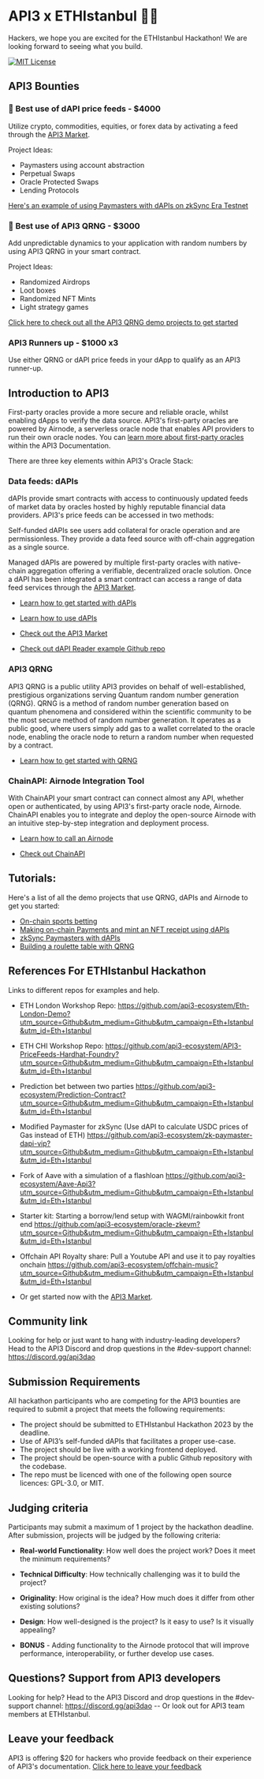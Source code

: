 # API3 x ETHIstanbul :hammer::city_sunset:
Hackers, we hope you are excited for the ETHIstanbul Hackathon! We are looking forward to seeing what you build.

[![MIT License](https://img.shields.io/badge/License-MIT-green.svg)](https://choosealicense.com/licenses/mit/)

## API3 Bounties

### 🥇 Best use of dAPI price feeds - $4000

Utilize crypto, commodities, equities, or forex data by activating a feed through the [API3 Market](https://market.api3.org/dapis?utm_source=Eth+Istanbul&utm_medium=Github&utm_campaign=Eth+Istanbul).

Project Ideas:

- Paymasters using account abstraction
- Perpetual Swaps
- Oracle Protected Swaps
- Lending Protocols

[Here's an example of using Paymasters with dAPIs on zkSync Era Testnet](https://github.com/api3-ecosystem/zksync-paymaster-dapis?utm_source=Eth+Istanbul&utm_medium=Github&utm_campaign=Eth+Istanbul)

### 🥇 Best use of API3 QRNG - $3000

Add unpredictable dynamics to your application with random numbers by using API3 QRNG in your smart contract.

Project Ideas:

- Randomized Airdrops
- Loot boxes
- Randomized NFT Mints
- Light strategy games

[Click here to check out all the API3 QRNG demo projects to get started](https://docs.api3.org/guides/qrng/qrng-remix/?utm_source=Eth+Istanbul&utm_medium=Github&utm_campaign=Eth+Istanbul)

### API3 Runners up - $1000 x3

Use either QRNG or dAPI price feeds in your dApp to qualify as an API3 runner-up.

## Introduction to API3

First-party oracles provide a more secure and reliable oracle, whilst enabling dApps to verify the data source. API3's first-party oracles are powered by Airnode, a serverless oracle node that enables API providers to run their own oracle nodes.
You can [learn more about first-party oracles](https://docs.api3.org/guides/airnode/calling-an-airnode/?utm_source=Eth+Istanbul&utm_medium=Github&utm_campaign=Eth+Istanbul) within the API3 Documentation.

There are three key elements within API3's Oracle Stack:

### Data feeds: dAPIs

dAPIs provide smart contracts with access to continuously updated feeds of market data by oracles hosted by highly reputable financial data providers. API3's price feeds can be accessed in two methods:

Self-funded dAPIs see users add collateral for oracle operation and are permissionless. They provide a data feed source with off-chain aggregation as a single source.

Managed dAPIs are powered by multiple first-party oracles with native-chain aggregation offering a verifiable, decentralized oracle solution.
Once a dAPI has been integrated a smart contract can access a range of data feed services through the [API3 Market](https://market.api3.org/dapis?utm_source=Eth+Istanbul&utm_medium=Github&utm_campaign=Eth+Istanbul).

- [Learn how to get started with dAPIs](https://docs.api3.org/guides/dapis/?utm_source=Eth+Istanbul&utm_medium=Github&utm_campaign=Eth+Istanbul)

- [Learn how to use dAPIs](https://docs.api3.org/guides/dapis/read-a-dapi/?utm_source=Eth+Istanbul&utm_medium=Github&utm_campaign=Eth+Istanbul)

- [Check out the API3 Market](https://market.api3.org/dapis?utm_source=Eth+Istanbul&utm_medium=Github&utm_campaign=Eth+Istanbul)

- [Check out dAPI Reader example Github repo](https://github.com/api3dao/data-feed-reader-example?utm_source=Eth+Istanbul&utm_medium=Github&utm_campaign=Eth+Istanbul)

### API3 QRNG

API3 QRNG is a public utility API3 provides on behalf of well-established, prestigious organizations serving Quantum random number generation (QRNG). QRNG is a method of random number generation based on quantum phenomena and considered within the scientific community to be the most secure method of random number generation.
It operates as a public good, where users simply add gas to a wallet correlated to the oracle node, enabling the oracle node to return a random number when requested by a contract.

- [Learn how to get started with QRNG](https://docs.api3.org/guides/qrng/?utm_source=Eth+Istanbul&utm_medium=Github&utm_campaign=Eth+Istanbul)

### ChainAPI: Airnode Integration Tool

With ChainAPI your smart contract can connect almost any API, whether open or authenticated, by using API3's first-party oracle node, Airnode. ChainAPI enables you to integrate and deploy the open-source Airnode with an intuitive step-by-step integration and deployment process.

- [Learn how to call an Airnode](https://docs.api3.org/guides/airnode/calling-an-airnode/?utm_source=Eth+Istanbul&utm_medium=Github&utm_campaign=Eth+Istanbul)

- [Check out ChainAPI](https://chainapi.com/?utm_source=Eth+Istanbul&utm_medium=Github&utm_campaign=Eth+Istanbul)

## Tutorials: 

Here's a list of all the demo projects that use QRNG, dAPIs and Airnode to get you started:

- [On-chain sports betting](https://github.com/api3-ecosystem/sportmonks-example?utm_source=Eth+Istanbul&utm_medium=Github&utm_campaign=Eth+Istanbul)
- [Making on-chain Payments and mint an NFT receipt using dAPIs](https://medium.com/@vanshwassan/making-an-on-chain-payment-and-minting-an-nft-receipt-with-permissionless-price-oracles-a7339f7b8c3e?utm_source=Eth+Istanbul&utm_medium=Github&utm_campaign=Eth+Istanbul)
- [zkSync Paymasters with dAPIs](https://era.zksync.io/docs/dev/tutorials/api3-usd-paymaster-tutorial.html?utm_source=Eth+Istanbul&utm_medium=Github&utm_campaign=Eth+Istanbul)
- [Building a roulette table with QRNG](https://docs.api3.org/guides/qrng/roulette-guide/?utm_source=Github&utm_medium=Github&utm_campaign=Eth+Istanbul&utm_id=Eth+Istanbul)

## References For ETHIstanbul Hackathon

Links to different repos for examples and help.

- ETH London Workshop Repo:
https://github.com/api3-ecosystem/Eth-London-Demo?utm_source=Github&utm_medium=Github&utm_campaign=Eth+Istanbul&utm_id=Eth+Istanbul

- ETH CHI Workshop Repo:
https://github.com/api3-ecosystem/API3-PriceFeeds-Hardhat-Foundry?utm_source=Github&utm_medium=Github&utm_campaign=Eth+Istanbul&utm_id=Eth+Istanbul

- Prediction bet between two parties
https://github.com/api3-ecosystem/Prediction-Contract?utm_source=Github&utm_medium=Github&utm_campaign=Eth+Istanbul&utm_id=Eth+Istanbul

- Modified Paymaster for zkSync (Use dAPI to calculate USDC prices of Gas instead of ETH)
https://github.com/api3-ecosystem/zk-paymaster-dapi-vip?utm_source=Github&utm_medium=Github&utm_campaign=Eth+Istanbul&utm_id=Eth+Istanbul

- Fork of Aave with a simulation of a flashloan
https://github.com/api3-ecosystem/Aave-Api3?utm_source=Github&utm_medium=Github&utm_campaign=Eth+Istanbul&utm_id=Eth+Istanbul

- Starter kit: Starting a borrow/lend setup with WAGMI/rainbowkit front end
https://github.com/api3-ecosystem/oracle-zkevm?utm_source=Github&utm_medium=Github&utm_campaign=Eth+Istanbul&utm_id=Eth+Istanbul

- Offchain API Royalty share: Pull a Youtube API and use it to pay royalties onchain
https://github.com/api3-ecosystem/offchain-music?utm_source=Github&utm_medium=Github&utm_campaign=Eth+Istanbul&utm_id=Eth+Istanbul

- Or get started now with the [API3 Market](https://market.api3.org/dapis?utm_source=Eth+Istanbul&utm_medium=Github&utm_campaign=Eth+Istanbul).

## Community link

Looking for help or just want to hang with industry-leading developers? Head to the API3 Discord and drop questions in the #dev-support channel: https://discord.gg/api3dao

## Submission Requirements

All hackathon participants who are competing for the API3 bounties are required to submit a project that meets the following requirements:

- The project should be submitted to ETHIstanbul Hackathon 2023 by the deadline.
- Use of API3’s self-funded dAPIs that facilitates a proper use-case.
- The project should be live with a working frontend deployed.
- The project should be open-source with a public Github repository with the codebase. 
- The repo must be licenced with one of the following open source licences: GPL-3.0, or MIT.

## Judging criteria

Participants may submit a maximum of 1 project by the hackathon deadline. After submission, projects will be judged by the following criteria:

- **Real-world Functionality**: How well does the project work? Does it meet the minimum requirements?

- **Technical Difficulty**: How technically challenging was it to build the project?

- **Originality**: How original is the idea? How much does it differ from other existing solutions?

- **Design**: How well-designed is the project? Is it easy to use? Is it visually appealing?

- **BONUS** - Adding functionality to the Airnode protocol that will improve performance, interoperability, or further develop use cases.

## Questions? Support from API3 developers

Looking for help? Head to the API3 Discord and drop questions in the #dev-support channel: https://discord.gg/api3dao -- Or look out for API3 team members at ETHIstanbul. 

## Leave your feedback 

API3 is offering $20 for hackers who provide feedback on their experience of API3's documentation. 
[Click here to leave your feedback](https://t.maze.co/201311436) 
